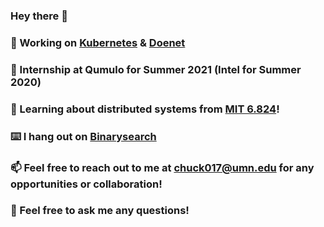 ### Hey there 👋

### 🔭 Working on [Kubernetes](https://github.com/kubernetes/kubernetes) & [Doenet](https://github.com/Doenet/DoenetTools)

### 💼 Internship at Qumulo for Summer 2021 (Intel for Summer 2020)

### 🌱 Learning about distributed systems from [MIT 6.824](https://pdos.csail.mit.edu/6.824/schedule.html)!

### ⌨️ I hang out on [Binarysearch](https://binarysearch.io/@/s2011297)

### 📫 Feel free to reach out to me at chuck017@umn.edu for any opportunities or collaboration!

### 💬 Feel free to ask me any questions!
